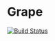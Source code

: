# Grape

[![Build Status](https://travis-ci.org/Leviathan1995/grape.svg?branch=master)](https://travis-ci.org/Leviathan1995/grape)

